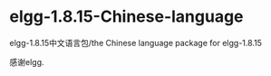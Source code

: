 elgg-1.8.15-Chinese-language
============================

elgg-1.8.15中文语言包/the Chinese language package for elgg-1.8.15

感谢elgg.
